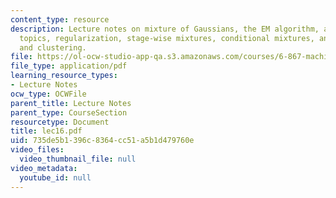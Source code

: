 ```yaml
---
content_type: resource
description: Lecture notes on mixture of Gaussians, the EM algorithm, additional mixture
  topics, regularization, stage-wise mixtures, conditional mixtures, and mixture models
  and clustering.
file: https://ol-ocw-studio-app-qa.s3.amazonaws.com/courses/6-867-machine-learning-fall-2006/735de5b1396c8364cc51a5b1d479760e_lec16.pdf
file_type: application/pdf
learning_resource_types:
- Lecture Notes
ocw_type: OCWFile
parent_title: Lecture Notes
parent_type: CourseSection
resourcetype: Document
title: lec16.pdf
uid: 735de5b1-396c-8364-cc51-a5b1d479760e
video_files:
  video_thumbnail_file: null
video_metadata:
  youtube_id: null
---
```

